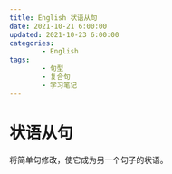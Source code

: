 ```yaml
---
title: English 状语从句
date: 2021-10-21 6:00:00
updated: 2021-10-23 6:00:00
categories:
        - English
tags:
        - 句型
        - 复合句
        - 学习笔记
---
```


# 状语从句

将简单句修改，使它成为另一个句子的状语。
